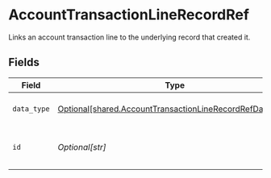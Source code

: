 # AccountTransactionLineRecordRef

Links an account transaction line to the underlying record that created it.


## Fields

| Field                                                                                                                      | Type                                                                                                                       | Required                                                                                                                   | Description                                                                                                                | Example                                                                                                                    |
| -------------------------------------------------------------------------------------------------------------------------- | -------------------------------------------------------------------------------------------------------------------------- | -------------------------------------------------------------------------------------------------------------------------- | -------------------------------------------------------------------------------------------------------------------------- | -------------------------------------------------------------------------------------------------------------------------- |
| `data_type`                                                                                                                | [Optional[shared.AccountTransactionLineRecordRefDataType]](../../models/shared/accounttransactionlinerecordrefdatatype.md) | :heavy_minus_sign:                                                                                                         | Name of underlying data type.                                                                                              | transfers                                                                                                                  |
| `id`                                                                                                                       | *Optional[str]*                                                                                                            | :heavy_minus_sign:                                                                                                         | 'id' of the underlying record or data type.                                                                                |                                                                                                                            |
